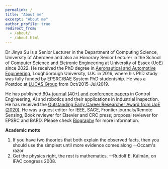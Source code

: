 ```yaml
---
permalink: /
title: "About me"
excerpt: "About me"
author_profile: true
redirect_from: 
  - /about/
  - /about.html
---
```


<!-- Global site tag (gtag.js) - Google Analytics -->
<script async src="https://www.googletagmanager.com/gtag/js?id=G-02JZMVLJ6T"></script>
<script>
  window.dataLayer = window.dataLayer || [];
  function gtag(){dataLayer.push(arguments);}
  gtag('js', new Date());

  gtag('config', 'G-02JZMVLJ6T');
</script>

Dr Jinya Su is a Senior Lecturer in the Department of Computing Science, University of Aberdeen and also an Honorary Senior Lecturer in the School of Computer Science and Eletronic Engineering at University of Essex (UoE) since 2022. He received the PhD degree in [Aeronautical and Automotive Engineering](https://www.lboro.ac.uk/departments/aae/), Loughborough University, U.K. in 2016, where his PhD study was fully funded by EPSRC/BAE System PhD studentship. He was a Postdoc at [LUCAS Group](http://www.lucasresearch.co.uk/) from Oct/2015-Jul/2019. 

He has published [60+ journal (40+) and conference papers](https://jinya-su.github.io//research/) in Control Engineering, AI and robotics and their applications in industrial inspection. He has received the [Outstanding Early Career Researcher Award from UoE (2020)](https://www.essex.ac.uk/research/celebrating-our-researchers/2020). He was a guest editor for IEEE, SAGE, Frontier journals/Remote Sensing, Book reviewer for Elsevier and CRC press; proposal reviewer for EPSRC and BARD. Please check [Biography](https://jinya-su.github.io//cv/) for more information. 


**Academic motto**
1. If you have two theories that both explain the observed facts, then you should use the simplest until more evidence comes along --Occam's razor
2. Get the physics right, the rest is mathematics. --Rudolf E. Kálmán, on IFAC congress 2008.


<!---
**Vacancies**
- For RA posts, see [University of Essex vacancies](https://www1.essex.ac.uk/vacancies/categories.aspx?jobtype=education).
- For Funded PhD Studentships, if you are an excellent and hard working student, please send (a) your CV, (b) transcripts of your grades, (c) copies of papers you have published, (d) a project proposal linked to my research projects and interests and (e) the name of two referees, to ***xzhai at essex.ac.uk***
-->